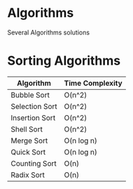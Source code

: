 # Algorithms

Several Algorithms solutions

# Sorting Algorithms


| Algorithm      | Time Complexity |
| -------------- | :-------------- |
| Bubble Sort    | O(n^2)          |
| Selection Sort | O(n^2)          |
| Insertion Sort | O(n^2)          |
| Shell Sort     | O(n^2)          |
| Merge Sort     | O(n log n)      |
| Quick Sort     | O(n log n)      |
| Counting Sort  | O(n)            |
| Radix Sort     | O(n)            | 
